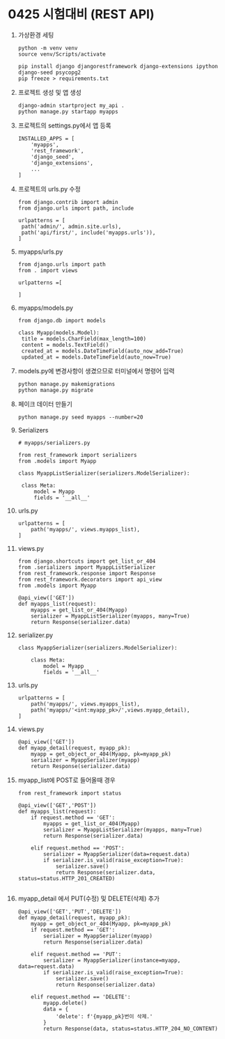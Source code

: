 # 0425 시험대비 (REST API)

1. 가상환경 세팅

   ```
   python -m venv venv
   source venv/Scripts/activate
   
   pip install django djangorestframework django-extensions ipython django-seed psycopg2
   pip freeze > requirements.txt
   ```

2. 프로젝트 생성 및 앱 생성

   ```
   django-admin startproject my_api .
   python manage.py startapp myapps
   ```

3. 프로젝트의 settings.py에서 앱 등록

   ```
   INSTALLED_APPS = [
       'myapps',
       'rest_framework',
       'django_seed',
       'django_extensions',
       ...
   ]
   ```

4. 프로젝트의 urls.py 수정

   ```
   from django.contrib import admin
   from django.urls import path, include
   
   urlpatterns = [
   	path('admin/', admin.site.urls),
   	path('api/first/', include('myapps.urls')),
   ]
   ```

5. myapps/urls.py

   ```
   from django.urls import path
   from . import views
   
   urlpatterns =[
   
   ]
   ```

6. myapps/models.py

   ```
   from django.db import models
   
   class Myapp(models.Model):
   	title = models.CharField(max_length=100)
   	content = models.TextField()
   	created_at = models.DateTimeField(auto_now_add=True)
   	updated_at = models.DateTimeField(auto_now=True)
   ```

7. models.py에 변경사항이 생겼으므로 터미널에서 명령어 입력

   ```
   python manage.py makemigrations
   python manage.py migrate
   ```

8. 페이크 데이터 만들기

   ```
   python manage.py seed myapps --number=20
   ```

9. Serializers

   ```
   # myapps/serializers.py
   
   from rest_framework import serializers
   from .models import Myapp
   
   class MyappListSerializer(serializers.ModelSerializer):
   
   	class Meta:
   		model = Myapp
   		fields = '__all__'
   ```

10. urls.py

    ```
    urlpatterns = [
    	path('myapps/', views.myapps_list),
    ]
    ```

11. views.py

    ```
    from django.shortcuts import get_list_or_404
    from .serializers import MyappListSerializer
    from rest_framework.response import Response
    from rest_framework.decorators import api_view
    from .models import Myapp
    
    @api_view(['GET'])
    def myapps_list(request):
    	myapps = get_list_or_404(Myapp)
    	serializer = MyappListSerializer(myapps, many=True)
    	return Response(serializer.data)
    ```

12. serializer.py

    ```
    class MyappSerializer(serializers.ModelSerializer):
    
    	class Meta:
    		model = Myapp
    		fields = '__all__'
    ```

13. urls.py

    ```
    urlpatterns = [
    	path('myapps/', views.myapps_list),
    	path('myapps/'<int:myapp_pk>/',views.myapp_detail),
    ]
    ```

14. views.py

    ```
    @api_view(['GET'])
    def myapp_detail(request, myapp_pk):
    	myapp = get_object_or_404(Myapp, pk=myapp_pk)
    	serializer = MyappSerializer(myapp)
    	return Response(serializer.data)
    ```

15. myapp_list에 POST로 들어올때 경우

    ```
    from rest_framework import status
    
    @api_view(['GET','POST'])
    def myapps_list(request):
    	if request.method == 'GET':
            myapps = get_list_or_404(Myapp)
            serializer = MyappListSerializer(myapps, many=True)
            return Response(serializer.data)
            
        elif request.method == 'POST':
        	serializer = MyappSerializer(data=request.data)
        	if serializer.is_valid(raise_exception=True):
        		serializer.save()
        		return Response(serializer.data, status=status.HTTP_201_CREATED)
        		
    ```

16. myapp_detail 에서 PUT(수정) 및 DELETE(삭제) 추가

    ```
    @api_view(['GET','PUT','DELETE'])
    def myapp_detail(request, myapp_pk):
    	myapp = get_object_or_404(Myapp, pk=myapp_pk)
    	if request.method == 'GET':
            serializer = MyappSerializer(myapp)
            return Response(serializer.data)
        
        elif request.method == 'PUT':
        	serializer = MyappSerializer(instance=myapp, data=request.data)
        	if serializer.is_valid(raise_exception=True):
        		serializer.save()
        		return Response(serializer.data)
        
        elif request.method == 'DELETE':
        	myapp.delete()
        	data = {
        		'delete': f'{myapp_pk}번이 삭제.'
        	}
        	return Response(data, status=status.HTTP_204_NO_CONTENT)
    ```

    
